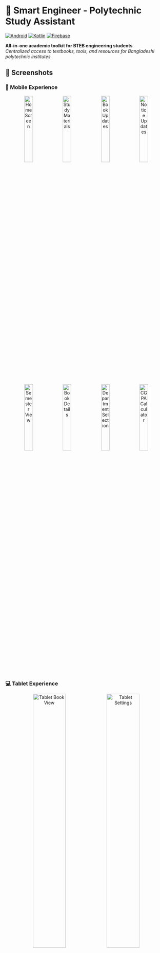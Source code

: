 # 📱 Smart Engineer - Polytechnic Study Assistant
[![Android](https://img.shields.io/badge/Android-3DDC84?style=flat&logo=android&logoColor=white)](https://play.google.com/store/apps/details?id=com.softylasa.smartengineer)
[![Kotlin](https://img.shields.io/badge/Kotlin-7F52FF?logo=kotlin&logoColor=white)](https://kotlinlang.org)
[![Firebase](https://img.shields.io/badge/Firebase-FFCA28?logo=firebase&logoColor=black)](https://firebase.google.com)

**All-in-one academic toolkit for BTEB engineering students**  
*Centralized access to textbooks, tools, and resources for Bangladeshi polytechnic institutes*

## 📸 Screenshots

### 📱 Mobile Experience
<div align="center">
  <!-- Row 1 -->
  <img src="https://firebasestorage.googleapis.com/v0/b/smart-engineer-sl.firebasestorage.app/o/screenshot%2FSS%20-%20Home.png?alt=media&token=0d0aec3e-678f-48e0-8c6b-17b81d4ba2bd" width="23%" alt="Home Screen">  
  <img src="https://firebasestorage.googleapis.com/v0/b/smart-engineer-sl.firebasestorage.app/o/screenshot%2FSS%20-%20Study.png?alt=media&token=621a213f-e825-4df6-8128-1435593c44b6" width="23%" alt="Study Materials">
  <img src="https://firebasestorage.googleapis.com/v0/b/smart-engineer-sl.firebasestorage.app/o/screenshot%2FSS%20-%20Updates%20-%20Book.png?alt=media&token=7efd4c99-d026-4050-a80c-890c5c45d236" width="23%" alt="Book Updates">
  <img src="https://firebasestorage.googleapis.com/v0/b/smart-engineer-sl.firebasestorage.app/o/screenshot%2FSS%20-%20Updates%20-%20Notice.png?alt=media&token=b5c32585-9e38-4a8e-bb5c-3221a093843d" width="23%" alt="Notice Updates">
  
  <!-- Row 2 -->
  <img src="https://firebasestorage.googleapis.com/v0/b/smart-engineer-sl.firebasestorage.app/o/screenshot%2FSS%20-%20Semester.png?alt=media&token=bcb78a16-6035-4cc6-8df0-0c6ff232a1d0" width="23%" alt="Semester View">
  <img src="https://firebasestorage.googleapis.com/v0/b/smart-engineer-sl.firebasestorage.app/o/screenshot%2FSS%20-%20Details.png?alt=media&token=7b98d2f2-4eef-4195-9555-9433a2738817" width="23%" alt="Book Details">
  <img src="https://firebasestorage.googleapis.com/v0/b/smart-engineer-sl.firebasestorage.app/o/screenshot%2FSS%20-%20Department.png?alt=media&token=b1bd5231-907b-469a-8754-7f15e81953cb" width="23%" alt="Department Selection">
  <img src="https://firebasestorage.googleapis.com/v0/b/smart-engineer-sl.firebasestorage.app/o/screenshot%2FSS%20-%20CGPA.png?alt=media&token=36198f78-18f1-4c45-adda-1647b5a62e4e" width="23%" alt="CGPA Calculator">
</div>

### 💻 Tablet Experience
<div align="center">
  <img src="https://firebasestorage.googleapis.com/v0/b/smart-engineer-sl.firebasestorage.app/o/screenshot%2FSS%20-%20Tab%20-%20Book.png?alt=media&token=07aa5e41-8f9f-4f05-8f9a-1d0bc82b3644" width="45%" alt="Tablet Book View">
  <img src="https://firebasestorage.googleapis.com/v0/b/smart-engineer-sl.firebasestorage.app/o/screenshot%2FSS%20-%20Tab%20-%20Setting.png?alt=media&token=1ec303d2-2125-4e1f-8773-94f28742c8c4" width="45%" alt="Tablet Settings">
</div>

## 🧩 Features

### Student App
- **📚 Unit-wise Book Library** - Filter by department/semester
- **🧮 CGPA Calculator** - Track academic performance
- **📢 Real-time Notices** - Exam dates and results
- **🔐 Secure Authentication** - Google/email login
- **🌗 Dark Mode** - Eye-friendly reading
- **📥 Offline Access** - Download materials for offline use
- **📱 Responsive Design** - Optimized for both phones and tablets

### Admin Panel
- **📊 Content Management** - Manage books, notices, resources
- **👥 User Analytics** - Monitor usage patterns
- **🏫 Institute Database** - Manage institution info
- **📤 Bulk Upload** - Upload multiple resources at once
- **🔔 Push Notifications** - Broadcast important updates

## ⚙️ Tech Stack

| Component | Technology |
|-----------|------------|
| **Frontend** | Kotlin, XML, Jetpack Components |
| **Backend** | Firebase Auth, Firestore, SOL |
| **Storage** | NGINX Server (HTTPS) |
| **Admin Panel** | Firebase Admin SDK |
| **Architecture** | MVVM, Repository Pattern |

## 🗂️ Project Structure

```
📦 Smart-Engineer
├── 📂 student-app      # Main Android app
│   ├── 📂 app
│   │   ├── src/main
│   │   │   ├── java/com/softylasa/smartengineer
│   │   │   │   ├── auth        # Authentication
│   │   │   │   ├── features    # App features
│   │   │   │   ├── di          # Dependency injection
│   │   │   │   └── utils       # Utilities
│   │   │   └── res             # Resources
│   │   └── google-services.json
│
├── 📂 admin-panel      # Admin CMS
│   ├── src
│   │   ├── components  # UI components
│   │   ├── services    # Firebase services
│   │   └── pages       # Admin views
│
└── 📂 server           # Resource server
    ├── storage         # PDF resources
    └── scripts         # Server utilities
```

## 📜 Compliance
✅ GDPR-compliant data deletion  
✅ HTTPS encryption for all transfers  
✅ Educational fair use compliance  
✅ Non-affiliation disclaimer  
✅ DMCA takedown process  

## 🚀 Roadmap
- Class Routine Management
- Keep important notes
- Interactive quizzes
- Video lecture integration
- Discussion forums
- Buy books online
- Premium subscription
- Multi-language support

> ⚠️ **Disclaimer**: Not affiliated with BTEB or Bangladesh government
